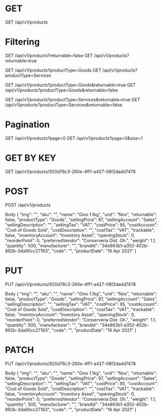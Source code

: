 # GET

GET /api/v1/products

# Filtering

GET /api/v1/products?returnable=false
GET /api/v1/products?returnable=true

GET /api/v1/products?productType=Goods
GET /api/v1/products?productType=Services

GET /api/v1/products?productType=Goods&returnable=true
GET /api/v1/products?productType=Goods&returnable=false

GET /api/v1/products?productType=Services&returnable=true
GET /api/v1/products?productType=Services&returnable=false

# Pagination

GET /api/v1/products?page=0
GET /api/v1/products?page=0&size=1

# GET BY KEY

GET /api/v1/products/920d76c3-260e-4ff1-a427-08f2dadd7478

# POST

POST /api/v1/products

Body
{
"img": "",
"sku": "",
"name": "Gino 1.1kg",
"unit": "Nos",
"returnable": false,
"productType": "Goods",
"sellingPrice": 97,
"sellingAccount": "Sales",
"sellingDescription": "",
"sellingTax": "VAT",
"costPrice": 95,
"costAccount": "Cost of Goods Sold",
"costDescription": "",
"costTax": "VAT",
"trackable": false,
"inventoryAccount": "Inventory Asset",
"openingStock": 0,
"reorderPoint": 0,
"preferredVendor": "Conserveria Dist. Gh.",
"weight": 1.1,
"quantity": 500,
"manufacturer": "",
"brandId": "34e863b1-a352-402b-892b-3da90cc27163",
"code": "",
"productDate": "16 Apr 2021"
}

# PUT

PUT /api/v1/products/920d76c3-260e-4ff1-a427-08f2dadd7478

Body
{
"img": "",
"sku": "",
"name": "Gino 1.1kg",
"unit": "Nos",
"returnable": false,
"productType": "Goods",
"sellingPrice": 97,
"sellingAccount": "Sales",
"sellingDescription": "",
"sellingTax": "VAT",
"costPrice": 95,
"costAccount": "Cost of Goods Sold",
"costDescription": "",
"costTax": "VAT",
"trackable": false,
"inventoryAccount": "Inventory Asset",
"openingStock": 0,
"reorderPoint": 0,
"preferredVendor": "Conserveria Dist. Gh.",
"weight": 1.1,
"quantity": 500,
"manufacturer": "",
"brandId": "34e863b1-a352-402b-892b-3da90cc27163",
"code": "",
"productDate": "16 Apr 2021"
}

# PATCH

PUT /api/v1/products/920d76c3-260e-4ff1-a427-08f2dadd7478

Body
{
"img": "",
"sku": "",
"name": "Gino 1.1kg",
"unit": "Nos",
"returnable": false,
"productType": "Goods",
"sellingPrice": 97,
"sellingAccount": "Sales",
"sellingDescription": "",
"sellingTax": "VAT",
"costPrice": 95,
"costAccount": "Cost of Goods Sold",
"costDescription": "",
"costTax": "VAT",
"trackable": false,
"inventoryAccount": "Inventory Asset",
"openingStock": 0,
"reorderPoint": 0,
"preferredVendor": "Conserveria Dist. Gh.",
"weight": 1.1,
"quantity": 500,
"manufacturer": "",
"brandId": "34e863b1-a352-402b-892b-3da90cc27163",
"code": "",
"productDate": "16 Apr 2021"
}

